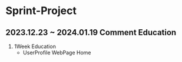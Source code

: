 # Sprint-Project

## 2023.12.23 ~ 2024.01.19 Comment Education

1. 1Week Education  
    * UserProfile WebPage Home
